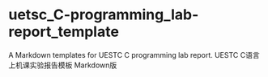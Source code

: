 # uetsc_C-programming_lab-report_template
A Markdown templates for UESTC C programming lab report.
UESTC C语言上机课实验报告模板 Markdown版

